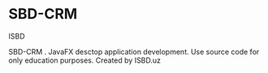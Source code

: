 # SBD-CRM
ISBD

SBD-CRM . JavaFX  desctop application development.
Use source code for only education purposes.
Created by ISBD.uz
